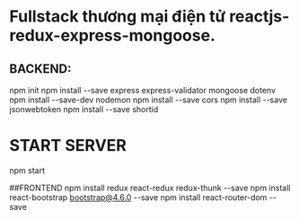 # Fullstack thương mại điện tử reactjs-redux-express-mongoose.

## BACKEND:
npm init
npm install --save express express-validator mongoose dotenv 
npm install --save-dev nodemon
npm install --save cors
npm install --save jsonwebtoken
npm install --save shortid

# START SERVER
npm start



##FRONTEND
npm install redux react-redux redux-thunk --save
npm install react-bootstrap bootstrap@4.6.0 --save
npm install react-router-dom --save